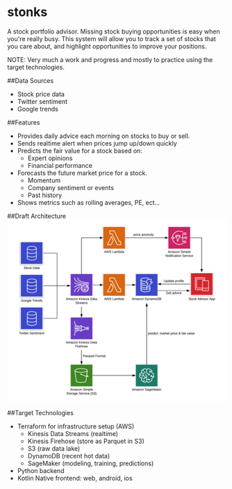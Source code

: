 # stonks 
A stock portfolio advisor. Missing stock buying opportunities is easy when you're really busy. This system will allow you to track a set of stocks that you care about, and highlight opportunities to improve your positions.

NOTE: Very much a work and progress and mostly to practice using the target technologies.

##Data Sources
* Stock price data
* Twitter sentiment
* Google trends

##Features
* Provides daily advice each morning on stocks to buy or sell.
* Sends realtime alert when prices jump up/down quickly
* Predicts the fair value for a stock based on:
    * Expert opinions
    * Financial performance 
* Forecasts the future market price for a stock.
    * Momentum
    * Company sentiment or events
    * Past history
* Shows metrics such as rolling averages, PE, ect...

##Draft Architecture
![High Level](/stonks-high-level-architecture.png?raw=true "High Level Architecture")

##Target Technologies
* Terraform for infrastructure setup (AWS)
    * Kinesis Data Streams (realtime)
    * Kinesis Firehose (store as Parquet in S3)
    * S3 (raw data lake)
    * DynamoDB (recent hot data)
    * SageMaker (modeling, training, predictions)
* Python backend
* Kotlin Native frontend: web, android, ios
